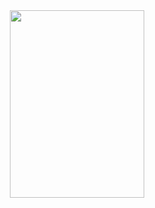
<div align="center">
<img src="https://i.etsystatic.com/10064703/r/il/c5e71a/5628711501/il_570xN.5628711501_fe4q.jpg" width="215" height="300"/>‎‎ ‎ 

